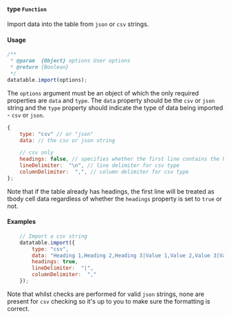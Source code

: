 #### type `Function`

Import data into the table from `json` or `csv` strings.

#### Usage

```javascript
/**
 * @param  {Object} options User options
 * @return {Boolean}
 */
datatable.import(options);
```

The `options` argument must be an object of which the only required properties are `data` and `type`. The `data` property should be the `csv` or `json` string and the `type` property should indicate the type of data being imported - `csv` or `json`.

```javascript
{
    type: "csv" // or "json"
    data: // the csv or json string

    // csv only
    headings: false, // specifies whether the first line contains the headings
    lineDelimiter:  "\n", // line delimiter for csv type
    columnDelimiter:  ",", // column delimiter for csv type
};
```

Note that if the table already has headings, the first line will be treated as tbody cell data regardless of whether the `headings` property is set to `true` or not.

#### Examples

```javascript
    // Import a csv string
    datatable.import({
        type: "csv",
        data: "Heading 1,Heading 2,Heading 3|Value 1,Value 2,Value 3|Value 4,Value 5,Value 6".
        headings: true,
        lineDelimiter:  "|",
        columnDelimiter:  ","
    });
```

Note that whilst checks are performed for valid `json` strings, none are present for `csv` checking so it's up to you to make sure the formatting is correct.
